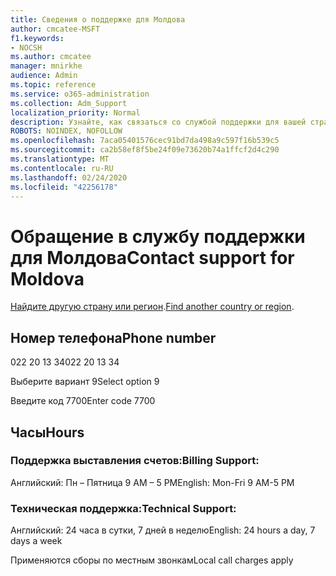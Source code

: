 ```yaml
---
title: Сведения о поддержке для Молдова
author: cmcatee-MSFT
f1.keywords:
- NOCSH
ms.author: cmcatee
manager: mnirkhe
audience: Admin
ms.topic: reference
ms.service: o365-administration
ms.collection: Adm_Support
localization_priority: Normal
description: Узнайте, как связаться со службой поддержки для вашей страны или региона.
ROBOTS: NOINDEX, NOFOLLOW
ms.openlocfilehash: 7aca05401576cec91bd7da498a9c597f16b539c5
ms.sourcegitcommit: ca2b58ef8f5be24f09e73620b74a1ffcf2d4c290
ms.translationtype: MT
ms.contentlocale: ru-RU
ms.lasthandoff: 02/24/2020
ms.locfileid: "42256178"
---
```

# <a name="contact-support-for-moldova"></a><span data-ttu-id="a46ca-103">Обращение в службу поддержки для Молдова</span><span class="sxs-lookup"><span data-stu-id="a46ca-103">Contact support for Moldova</span></span>

<span data-ttu-id="a46ca-104">[Найдите другую страну или регион](../contact-support-for-business-products.md).</span><span class="sxs-lookup"><span data-stu-id="a46ca-104">[Find another country or region](../contact-support-for-business-products.md).</span></span>

## <a name="phone-number"></a><span data-ttu-id="a46ca-105">Номер телефона</span><span class="sxs-lookup"><span data-stu-id="a46ca-105">Phone number</span></span>
<span data-ttu-id="a46ca-106">022 20 13 34</span><span class="sxs-lookup"><span data-stu-id="a46ca-106">022 20 13 34</span></span>

<span data-ttu-id="a46ca-107">Выберите вариант 9</span><span class="sxs-lookup"><span data-stu-id="a46ca-107">Select option 9</span></span>

<span data-ttu-id="a46ca-108">Введите код 7700</span><span class="sxs-lookup"><span data-stu-id="a46ca-108">Enter code 7700</span></span>

## <a name="hours"></a><span data-ttu-id="a46ca-109">Часы</span><span class="sxs-lookup"><span data-stu-id="a46ca-109">Hours</span></span>
### <a name="billing-support"></a><span data-ttu-id="a46ca-110">Поддержка выставления счетов:</span><span class="sxs-lookup"><span data-stu-id="a46ca-110">Billing Support:</span></span>

<span data-ttu-id="a46ca-111">Английский: Пн – Пятница 9 AM – 5 PM</span><span class="sxs-lookup"><span data-stu-id="a46ca-111">English: Mon-Fri 9 AM-5 PM</span></span>

### <a name="technical-support"></a><span data-ttu-id="a46ca-112">Техническая поддержка:</span><span class="sxs-lookup"><span data-stu-id="a46ca-112">Technical Support:</span></span>

<span data-ttu-id="a46ca-113">Английский: 24 часа в сутки, 7 дней в неделю</span><span class="sxs-lookup"><span data-stu-id="a46ca-113">English: 24 hours a day, 7 days a week</span></span>

<span data-ttu-id="a46ca-114">Применяются сборы по местным звонкам</span><span class="sxs-lookup"><span data-stu-id="a46ca-114">Local call charges apply</span></span>